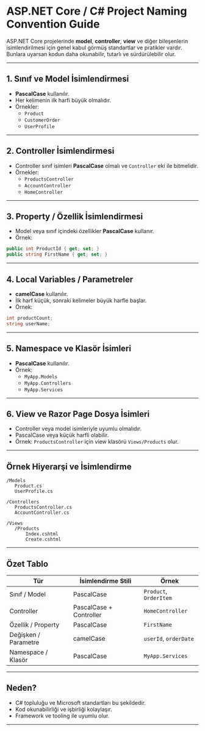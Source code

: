 # ASP.NET Core / C# Project Naming Convention Guide

ASP.NET Core projelerinde **model**, **controller**, **view** ve diğer bileşenlerin isimlendirilmesi için genel kabul görmüş standartlar ve pratikler vardır. Bunlara uyarsan kodun daha okunabilir, tutarlı ve sürdürülebilir olur.

---

## 1. Sınıf ve Model İsimlendirmesi

- **PascalCase** kullanılır.
- Her kelimenin ilk harfi büyük olmalıdır.
- Örnekler:
  - `Product`
  - `CustomerOrder`
  - `UserProfile`

---

## 2. Controller İsimlendirmesi

- Controller sınıf isimleri **PascalCase** olmalı ve `Controller` eki ile bitmelidir.
- Örnekler:
  - `ProductsController`
  - `AccountController`
  - `HomeController`

---

## 3. Property / Özellik İsimlendirmesi

- Model veya sınıf içindeki özellikler **PascalCase** kullanır.
- Örnek:

```csharp
public int ProductId { get; set; }
public string FirstName { get; set; }
```

---

## 4. Local Variables / Parametreler

- **camelCase** kullanılır.
- İlk harf küçük, sonraki kelimeler büyük harfle başlar.
- Örnek:

```csharp
int productCount;
string userName;
```

---

## 5. Namespace ve Klasör İsimleri

- **PascalCase** kullanılır.
- Örnek:
  - `MyApp.Models`
  - `MyApp.Controllers`
  - `MyApp.Services`

---

## 6. View ve Razor Page Dosya İsimleri

- Controller veya model isimleriyle uyumlu olmalıdır.
- PascalCase veya küçük harfli olabilir.
- Örnek: `ProductsController` için view klasörü `Views/Products` olur.

---

## Örnek Hiyerarşi ve İsimlendirme

```
/Models
   Product.cs
   UserProfile.cs

/Controllers
   ProductsController.cs
   AccountController.cs

/Views
   /Products
       Index.cshtml
       Create.cshtml
```

---

## Özet Tablo

| Tür                  | İsimlendirme Stili      | Örnek                      |
|----------------------|--------------------------|-----------------------------|
| Sınıf / Model        | PascalCase               | `Product`, `OrderItem`     |
| Controller           | PascalCase + Controller  | `HomeController`           |
| Özellik / Property   | PascalCase               | `FirstName`                |
| Değişken / Parametre | camelCase                | `userId`, `orderDate`      |
| Namespace / Klasör   | PascalCase               | `MyApp.Services`           |

---

## Neden?

- C# topluluğu ve Microsoft standartları bu şekildedir.
- Kod okunabilirliği ve işbirliği kolaylaşır.
- Framework ve tooling ile uyumlu olur.

---
